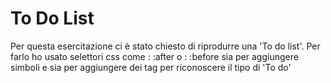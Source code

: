 # To Do List
Per questa esercitazione ci è stato chiesto di riprodurre una 'To do list'.
Per farlo ho usato selettori css come : :after o : :before sia per aggiungere simboli e sia per aggiungere dei tag per riconoscere il tipo di 'To do'